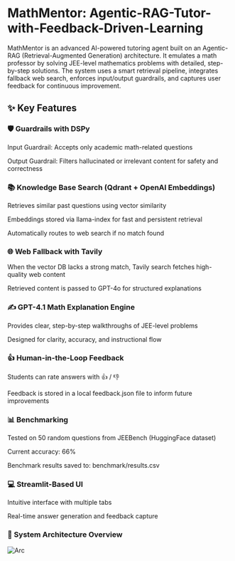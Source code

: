 # MathMentor: Agentic-RAG-Tutor-with-Feedback-Driven-Learning

MathMentor is an advanced AI-powered tutoring agent built on an Agentic-RAG (Retrieval-Augmented Generation) architecture. It emulates a math professor by solving JEE-level mathematics problems with detailed, step-by-step solutions. The system uses a smart retrieval pipeline, integrates fallback web search, enforces input/output guardrails, and captures user feedback for continuous improvement.

## ✨ Key Features
### 🛡️ Guardrails with DSPy
Input Guardrail: Accepts only academic math-related questions

Output Guardrail: Filters hallucinated or irrelevant content for safety and correctness

### 📚 Knowledge Base Search (Qdrant + OpenAI Embeddings)
Retrieves similar past questions using vector similarity

Embeddings stored via llama-index for fast and persistent retrieval

Automatically routes to web search if no match found

### 🌐 Web Fallback with Tavily
When the vector DB lacks a strong match, Tavily search fetches high-quality web content

Retrieved content is passed to GPT-4o for structured explanations

### ✍️ GPT-4.1 Math Explanation Engine
Provides clear, step-by-step walkthroughs of JEE-level problems

Designed for clarity, accuracy, and instructional flow

### 👍 Human-in-the-Loop Feedback
Students can rate answers with 👍 / 👎

Feedback is stored in a local feedback.json file to inform future improvements

### 📊 Benchmarking
Tested on 50 random questions from JEEBench (HuggingFace dataset)

Current accuracy: 66%

Benchmark results saved to: benchmark/results.csv

### 💻 Streamlit-Based UI
Intuitive interface with multiple tabs

Real-time answer generation and feedback capture

### 🔁 System Architecture Overview

![Arc](https://github.com/user-attachments/assets/467f3da0-f314-497b-af13-3ebb8a196339)

